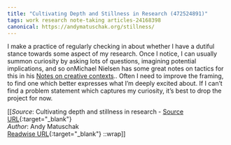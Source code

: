 ```yaml
---
title: "Cultivating Depth and Stillness in Research (472524891)"
tags: work research note-taking articles-24168398
canonical: https://andymatuschak.org/stillness/
---
```


I make a practice of regularly checking in about whether I have a dutiful stance towards some aspect of my research. Once I notice, I can usually summon curiosity by asking lots of questions, imagining potential implications, and so onMichael Nielsen has some great notes on tactics for this in his [Notes on creative contexts](https://michaelnotebook.com/creative_context/index.html).. Often I need to improve the framing, to find one which better expresses what I’m deeply excited about. If I can’t find a problem statement which captures my curiosity, it’s best to drop the project for now.


[[_Source_: Cultivating depth and stillness in research - [Source URL](https://andymatuschak.org/stillness/){:target="_blank"}<br>
_Author_: Andy Matuschak<br>
[Readwise URL](https://readwise.io/open/472524891){:target="_blank"}
::wrap]]